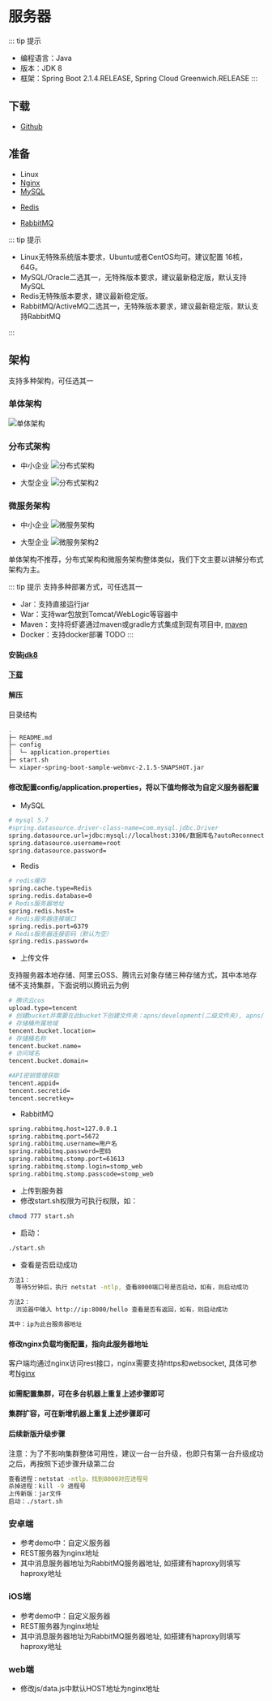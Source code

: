 # 服务器

::: tip 提示

* 编程语言：Java
* 版本：JDK 8
* 框架：Spring Boot 2.1.4.RELEASE, Spring Cloud Greenwich.RELEASE
:::

## 下载

* [Github](https://github.com/xiaper/server)

## 准备

* Linux
* [Nginx](/component/nginx.md)
* [MySQL](/component/mysql.md)
<!-- * [Oracle](/component/oracle.md) -->
* [Redis](/component/redis.md)
<!-- * [Mongo](/component/mongo.md) -->
* [RabbitMQ](/component/rabbitmq.md)
<!-- * [ActiveMQ](/component/activemq.md) -->
<!-- * [Zookeeper](/component/zookeeper.md) -->
<!-- * [AliyunOSS](/component/aliyunoss.md) -->
<!-- * [ELK](/other/elk.md) -->

::: tip 提示

* Linux无特殊系统版本要求，Ubuntu或者CentOS均可。建议配置 16核，64G。
* MySQL/Oracle二选其一，无特殊版本要求，建议最新稳定版，默认支持MySQL
* Redis无特殊版本要求，建议最新稳定版。
* RabbitMQ/ActiveMQ二选其一，无特殊版本要求，建议最新稳定版，默认支持RabbitMQ
<!-- * Zookeeper，无特殊版本要求，建议最新稳定版 -->
:::

## 架构

支持多种架构，可任选其一
<!-- TODO: 高并发、高可用、易伸缩、可扩展、安全 -->

### 单体架构

![单体架构](/xiaper.io/architechture-sole.png)

### 分布式架构

* 中小企业
![分布式架构](/xiaper.io/architechture-cluster.png)

* 大型企业
![分布式架构2](/xiaper.io/architechture-cluster2.png)

### 微服务架构

* 中小企业
![微服务架构](/xiaper.io/architechture-service.png)

* 大型企业
![微服务架构2](/xiaper.io/architechture-service2.png)

<!-- ## 部署 -->

单体架构不推荐，分布式架构和微服务架构整体类似，我们下文主要以讲解分布式架构为主。

::: tip 提示
支持多种部署方式，可任选其一

* Jar：支持直接运行jar
* War：支持war包放到Tomcat/WebLogic等容器中
* Maven：支持将虾婆通过maven或gradle方式集成到现有项目中, [maven](https://mvnrepository.com/artifact/io.xiaper)
* Docker：支持docker部署 TODO
:::

<!-- TODO: ### 源码 -->
<!-- TODO: War -->
<!-- TODO: ### Docker -->
<!-- TODO:开发vuepress插件：支持客服和聊天 -->

<!-- ### 单体部署 -->

#### 安装[jdk8](https://github.com/Bytedesk/bytedesk-server/wiki/java)

#### [下载](https://github.com/Bytedesk/bytedesk-server/releases)

#### 解压

目录结构

``` bash
.
├─ README.md
├─ config
│  └─ application.properties
├─ start.sh
└─ xiaper-spring-boot-sample-webmvc-2.1.5-SNAPSHOT.jar
```

#### 修改配置config/application.properties，将以下值均修改为自定义服务器配置

* MySQL

``` bash
# mysql 5.7
#spring.datasource.driver-class-name=com.mysql.jdbc.Driver
spring.datasource.url=jdbc:mysql://localhost:3306/数据库名?autoReconnect=true&characterEncoding=utf8&useSSL=true&serverTimezone=GMT%2B8
spring.datasource.username=root
spring.datasource.password=
```

* Redis

``` bash
# redis缓存
spring.cache.type=Redis
spring.redis.database=0
# Redis服务器地址
spring.redis.host=
# Redis服务器连接端口
spring.redis.port=6379
# Redis服务器连接密码（默认为空）
spring.redis.password=
```

* 上传文件

支持服务器本地存储、阿里云OSS、腾讯云对象存储三种存储方式，其中本地存储不支持集群，下面说明以腾讯云为例

``` bash
# 腾讯云cos
upload.type=tencent
# 创建bucket并需要在此bucket下创建文件夹：apns/development(二级文件夹), apns/production(二级文件夹), avatars, images, voices, files
# 存储桶所属地域
tencent.bucket.location=
# 存储桶名称
tencent.bucket.name=
# 访问域名
tencent.bucket.domain=

#API密钥管理获取
tencent.appid=
tencent.secretid=
tencent.secretkey=
```

* RabbitMQ

``` bash
spring.rabbitmq.host=127.0.0.1
spring.rabbitmq.port=5672
spring.rabbitmq.username=用户名
spring.rabbitmq.password=密码
spring.rabbitmq.stomp.port=61613
spring.rabbitmq.stomp.login=stomp_web
spring.rabbitmq.stomp.passcode=stomp_web
```

* 上传到服务器
* 修改start.sh权限为可执行权限，如：

``` bash
chmod 777 start.sh
```

* 启动：

``` bash
./start.sh
```

* 查看是否启动成功

``` bash
方法1：
  等待5分钟后，执行 netstat -ntlp, 查看8000端口号是否启动，如有，则启动成功

方法2：
  浏览器中输入 http://ip:8000/hello 查看是否有返回，如有，则启动成功

其中：ip为此台服务器地址
```

#### 修改nginx负载均衡配置，指向此服务器地址

客户端均通过nginx访问rest接口，nginx需要支持https和websocket, 具体可参考[Nginx](/component/nginx.md)

#### 如需配置集群，可在多台机器上重复上述步骤即可

#### 集群扩容，可在新增机器上重复上述步骤即可

#### 后续新版升级步骤

注意：为了不影响集群整体可用性，建议一台一台升级，也即只有第一台升级成功之后，再按照下述步骤升级第二台

``` bash
查看进程：netstat -ntlp，找到8000对应进程号
杀掉进程：kill -9 进程号
上传新版：jar文件
启动：./start.sh
```

### 安卓端

* 参考demo中：自定义服务器
* REST服务器为nginx地址
* 其中消息服务器地址为RabbitMQ服务器地址, 如搭建有haproxy则填写haproxy地址

### iOS端

* 参考demo中：自定义服务器
* REST服务器为nginx地址
* 其中消息服务器地址为RabbitMQ服务器地址, 如搭建有haproxy则填写haproxy地址

### web端

* 修改js/data.js中默认HOST地址为nginx地址

<!-- ### 快速集群部署 -->

<!-- ::: tip 提示

* 默认开发工具使用IntelliJ IDEA, 您也可以使用Spring Tool Suite或者Eclipse，根据您的喜好
* 基于Maven作为项目管理工具
::: -->

<!-- 
## 其他

### 关于图片、文件、语音、视频消息

### 关于业务系统账号体系与IM账号体系整合 
-->
